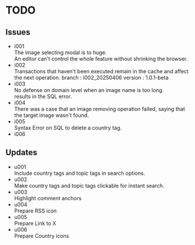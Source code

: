 # TODO

## Issues

- i001  
  The image selecting modal is to huge.   
  An editor can't control the whole feature without shrinking the browser.
- i002  
  Transactions that haven't been executed remain in the cache and affect the next operation.
  branch : i002_20250406
  version : 1.0.1-beta
- i003  
  No defense on domain level when an image name is too long.  
  results in the SQL error.
- i004  
  There was a case that an image removing operation failed, saying that the target image wasn't found.
- i005  
  Syntax Error on SQL to delete a country tag.
- i006


## Updates

- u001  
  Include country tags and topic tags in search options.  
- u002  
  Make country tags and topic tags clickable for instant search.
- u003  
  Highlight comment anchors
- u004  
  Prepare RSS icon
- u005  
  Prepare Link to X
- u006  
  Prepare Country icons
  